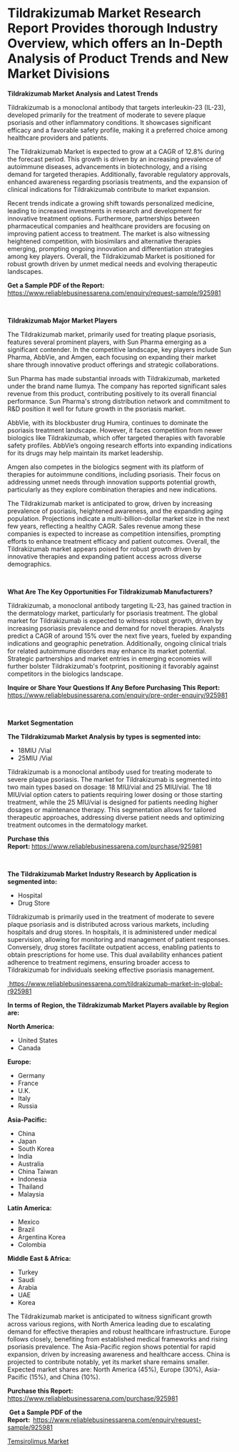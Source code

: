 <p><h1>Tildrakizumab Market Research Report Provides thorough Industry Overview, which offers an In-Depth Analysis of Product Trends and New Market Divisions</h1></p><p><strong>Tildrakizumab Market Analysis and Latest Trends</strong></p>
<p><p>Tildrakizumab is a monoclonal antibody that targets interleukin-23 (IL-23), developed primarily for the treatment of moderate to severe plaque psoriasis and other inflammatory conditions. It showcases significant efficacy and a favorable safety profile, making it a preferred choice among healthcare providers and patients.</p><p>The Tildrakizumab Market is expected to grow at a CAGR of 12.8% during the forecast period. This growth is driven by an increasing prevalence of autoimmune diseases, advancements in biotechnology, and a rising demand for targeted therapies. Additionally, favorable regulatory approvals, enhanced awareness regarding psoriasis treatments, and the expansion of clinical indications for Tildrakizumab contribute to market expansion.</p><p>Recent trends indicate a growing shift towards personalized medicine, leading to increased investments in research and development for innovative treatment options. Furthermore, partnerships between pharmaceutical companies and healthcare providers are focusing on improving patient access to treatment. The market is also witnessing heightened competition, with biosimilars and alternative therapies emerging, prompting ongoing innovation and differentiation strategies among key players. Overall, the Tildrakizumab Market is positioned for robust growth driven by unmet medical needs and evolving therapeutic landscapes.</p></p>
<p><strong>Get a Sample PDF of the Report:&nbsp;</strong> <a href="https://www.reliablebusinessarena.com/enquiry/request-sample/925981?utm_campaign=3189&utm_medium=2&utm_source=Github&utm_content=ia&utm_term=08032025&utm_id=tildrakizumab">https://www.reliablebusinessarena.com/enquiry/request-sample/925981</a></p>
<p>&nbsp;</p>
<p><strong>Tildrakizumab Major Market Players</strong></p>
<p><p>The Tildrakizumab market, primarily used for treating plaque psoriasis, features several prominent players, with Sun Pharma emerging as a significant contender. In the competitive landscape, key players include Sun Pharma, AbbVie, and Amgen, each focusing on expanding their market share through innovative product offerings and strategic collaborations.</p><p>Sun Pharma has made substantial inroads with Tildrakizumab, marketed under the brand name Ilumya. The company has reported significant sales revenue from this product, contributing positively to its overall financial performance. Sun Pharma's strong distribution network and commitment to R&D position it well for future growth in the psoriasis market.</p><p>AbbVie, with its blockbuster drug Humira, continues to dominate the psoriasis treatment landscape. However, it faces competition from newer biologics like Tildrakizumab, which offer targeted therapies with favorable safety profiles. AbbVie’s ongoing research efforts into expanding indications for its drugs may help maintain its market leadership.</p><p>Amgen also competes in the biologics segment with its platform of therapies for autoimmune conditions, including psoriasis. Their focus on addressing unmet needs through innovation supports potential growth, particularly as they explore combination therapies and new indications.</p><p>The Tildrakizumab market is anticipated to grow, driven by increasing prevalence of psoriasis, heightened awareness, and the expanding aging population. Projections indicate a multi-billion-dollar market size in the next few years, reflecting a healthy CAGR. Sales revenue among these companies is expected to increase as competition intensifies, prompting efforts to enhance treatment efficacy and patient outcomes. Overall, the Tildrakizumab market appears poised for robust growth driven by innovative therapies and expanding patient access across diverse demographics.</p></p>
<p>&nbsp;</p>
<p><strong>What Are The Key Opportunities For Tildrakizumab Manufacturers?</strong></p>
<p><p>Tildrakizumab, a monoclonal antibody targeting IL-23, has gained traction in the dermatology market, particularly for psoriasis treatment. The global market for Tildrakizumab is expected to witness robust growth, driven by increasing psoriasis prevalence and demand for novel therapies. Analysts predict a CAGR of around 15% over the next five years, fueled by expanding indications and geographic penetration. Additionally, ongoing clinical trials for related autoimmune disorders may enhance its market potential. Strategic partnerships and market entries in emerging economies will further bolster Tildrakizumab's footprint, positioning it favorably against competitors in the biologics landscape.</p></p>
<p><strong>Inquire or Share Your Questions If Any Before Purchasing This Report:</strong> <a href="https://www.reliablebusinessarena.com/enquiry/pre-order-enquiry/925981?utm_campaign=3189&utm_medium=2&utm_source=Github&utm_content=ia&utm_term=08032025&utm_id=tildrakizumab">https://www.reliablebusinessarena.com/enquiry/pre-order-enquiry/925981</a></p>
<p>&nbsp;</p>
<p><strong>Market Segmentation</strong></p>
<p><strong>The Tildrakizumab Market Analysis by types is segmented into:</strong></p>
<p><ul><li>18MIU /Vial</li><li>25MIU /Vial</li></ul></p>
<p><p>Tildrakizumab is a monoclonal antibody used for treating moderate to severe plaque psoriasis. The market for Tildrakizumab is segmented into two main types based on dosage: 18 MIU/vial and 25 MIU/vial. The 18 MIU/vial option caters to patients requiring lower dosing or those starting treatment, while the 25 MIU/vial is designed for patients needing higher dosages or maintenance therapy. This segmentation allows for tailored therapeutic approaches, addressing diverse patient needs and optimizing treatment outcomes in the dermatology market.</p></p>
<p><strong>Purchase this Report:&nbsp;</strong><a href="https://www.reliablebusinessarena.com/purchase/925981?utm_campaign=3189&utm_medium=2&utm_source=Github&utm_content=ia&utm_term=08032025&utm_id=tildrakizumab">https://www.reliablebusinessarena.com/purchase/925981</a></p>
<p>&nbsp;</p>
<p><strong>The Tildrakizumab Market Industry Research by Application is segmented into:</strong></p>
<p><ul><li>Hospital</li><li>Drug Store</li></ul></p>
<p><p>Tildrakizumab is primarily used in the treatment of moderate to severe plaque psoriasis and is distributed across various markets, including hospitals and drug stores. In hospitals, it is administered under medical supervision, allowing for monitoring and management of patient responses. Conversely, drug stores facilitate outpatient access, enabling patients to obtain prescriptions for home use. This dual availability enhances patient adherence to treatment regimens, ensuring broader access to Tildrakizumab for individuals seeking effective psoriasis management.</p></p>
<p><a href="https://www.reliablebusinessarena.com/tildrakizumab-market-in-global-r925981?utm_campaign=3189&utm_medium=2&utm_source=Github&utm_content=ia&utm_term=08032025&utm_id=tildrakizumab">&nbsp;https://www.reliablebusinessarena.com/tildrakizumab-market-in-global-r925981</a></p>
<p><strong>In terms of Region, the Tildrakizumab Market Players available by Region are:</strong></p>
<p>
    <p> <strong> North America: </strong>
        <ul>
            <li>United States</li>
            <li>Canada</li>
        </ul>
        </p> 
    <p> <strong> Europe: </strong>
        <ul>
            <li>Germany</li>
            <li>France</li>
            <li>U.K.</li>
            <li>Italy</li>
            <li>Russia</li>
        </ul>
        </p> 
    <p> <strong> Asia-Pacific: </strong>
        <ul>
            <li>China</li>
            <li>Japan</li>
            <li>South Korea</li>
            <li>India</li>
            <li>Australia</li>
            <li>China Taiwan</li>
            <li>Indonesia</li>
            <li>Thailand</li>
            <li>Malaysia</li>
        </ul>
        </p> 
    <p> <strong> Latin America: </strong>
        <ul>
            <li>Mexico</li>
            <li>Brazil</li>
            <li>Argentina Korea</li>
            <li>Colombia</li>
        </ul>
        </p> 
    <p> <strong> Middle East & Africa: </strong>
        <ul>
            <li>Turkey</li>
            <li>Saudi</li>
            <li>Arabia</li>
            <li>UAE</li>
            <li>Korea</li>
        </ul>
    </p>
    </p>
<p><p>The Tildrakizumab market is anticipated to witness significant growth across various regions, with North America leading due to escalating demand for effective therapies and robust healthcare infrastructure. Europe follows closely, benefiting from established medical frameworks and rising psoriasis prevalence. The Asia-Pacific region shows potential for rapid expansion, driven by increasing awareness and healthcare access. China is projected to contribute notably, yet its market share remains smaller. Expected market shares are: North America (45%), Europe (30%), Asia-Pacific (15%), and China (10%).</p></p>
<p><strong>Purchase this Report: </strong><a href="https://www.reliablebusinessarena.com/purchase/925981?utm_campaign=3189&utm_medium=2&utm_source=Github&utm_content=ia&utm_term=08032025&utm_id=tildrakizumab">https://www.reliablebusinessarena.com/purchase/925981</a></p>
<p>&nbsp;<strong>Get a Sample PDF of the Report:&nbsp;&nbsp;</strong><a href="https://www.reliablebusinessarena.com/enquiry/request-sample/925981?utm_campaign=3189&utm_medium=2&utm_source=Github&utm_content=ia&utm_term=08032025&utm_id=tildrakizumab">https://www.reliablebusinessarena.com/enquiry/request-sample/925981</a></p>
<p><strong></strong></p>
<p><p><a href="https://github.com/mohmodsiason/Market-Research-Report-List-1/blob/main/temsirolimus-market.md?utm_campaign=3189&utm_medium=2&utm_source=Github&utm_content=ia&utm_term=08032025&utm_id=tildrakizumab">Temsirolimus Market</a></p></p>